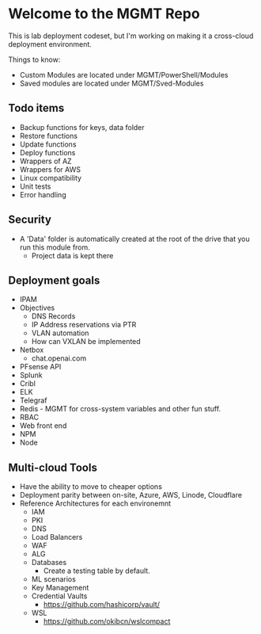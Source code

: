 
# Welcome to the MGMT Repo

This is lab deployment codeset, but I'm working on making it a cross-cloud deployment environment.

Things to know:

- Custom Modules are located under MGMT/PowerShell/Modules
- Saved modules are located under MGMT/Sved-Modules

## Todo items

- Backup functions for keys, data folder
- Restore functions
- Update functions
- Deploy functions
- Wrappers of AZ
- Wrappers for AWS
- Linux compatibility
- Unit tests
- Error handling

## Security

- A 'Data' folder is automatically created at the root of the drive that you run this module from.
  - Project data is kept there

## Deployment goals

- IPAM
- Objectives
  - DNS Records
  - IP Address reservations via PTR
  - VLAN automation
  - How can VXLAN be implemented
- Netbox
  - chat.openai.com
- PFsense API
- Splunk
- Cribl
- ELK
- Telegraf
- Redis - MGMT for cross-system variables and other fun stuff.
- RBAC
- Web front end
- NPM
- Node

## Multi-cloud Tools

- Have the ability to move to cheaper options
- Deployment parity between on-site, Azure, AWS, Linode, Cloudflare
- Reference Architectures for each environemnt
  - IAM
  - PKI
  - DNS
  - Load Balancers
  - WAF
  - ALG
  - Databases
    - Create a testing table by default.
  - ML scenarios
  - Key Management
  - Credential Vaults
    - <https://github.com/hashicorp/vault/>
  - WSL
    - <https://github.com/okibcn/wslcompact>
